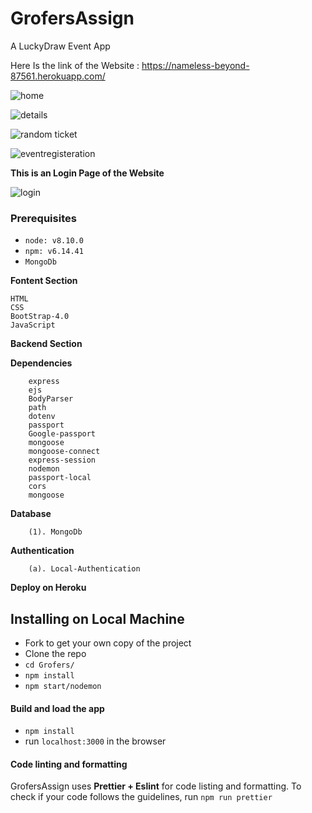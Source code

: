 # GrofersAssign
A LuckyDraw Event App
 
  
 Here Is the link of the Website : https://nameless-beyond-87561.herokuapp.com/
 
 
![home](https://user-images.githubusercontent.com/64456168/115984905-f6f08e80-a5c6-11eb-9f9c-8f2b5a9900c3.JPG)





![details](https://user-images.githubusercontent.com/64456168/115983982-3a94c980-a5c2-11eb-8d00-ebbea1158567.JPG)





![random ticket](https://user-images.githubusercontent.com/64456168/115983991-44b6c800-a5c2-11eb-99a3-1f58395734bb.JPG)




![eventregisteration](https://user-images.githubusercontent.com/64456168/115984897-efc98080-a5c6-11eb-9416-0df8a3dec0a3.JPG)


**This is an Login Page of the Website**


![login](https://user-images.githubusercontent.com/64456168/115984953-328b5880-a5c7-11eb-8026-aa5ef34f061f.JPG)



### Prerequisites

* `node: v8.10.0`
* `npm: v6.14.41`
* `MongoDb`

**Fontent Section**

    HTML
    CSS
    BootStrap-4.0
    JavaScript
   
   
**Backend Section**


   **Dependencies**
   
   
        express
        ejs
        BodyParser
        path
        dotenv
        passport
        Google-passport
        mongoose
        mongoose-connect
        express-session
        nodemon
        passport-local
        cors
        mongoose
        
        
      
   **Database**
   
        (1). MongoDb
        
        
        
   **Authentication**
   
        (a). Local-Authentication
        
        
        
**Deploy on Heroku**
      


## Installing on Local Machine

* Fork to get your own copy of the project 
* Clone the repo
* `cd Grofers/`
* `npm install`
* `npm start/nodemon`

#### Build and load the app
* `npm install`
* run `localhost:3000` in the browser 

#### Code linting and formatting
GrofersAssign uses **Prettier + Eslint** for code listing and formatting. To check if your code follows the guidelines, run `npm run prettier`

